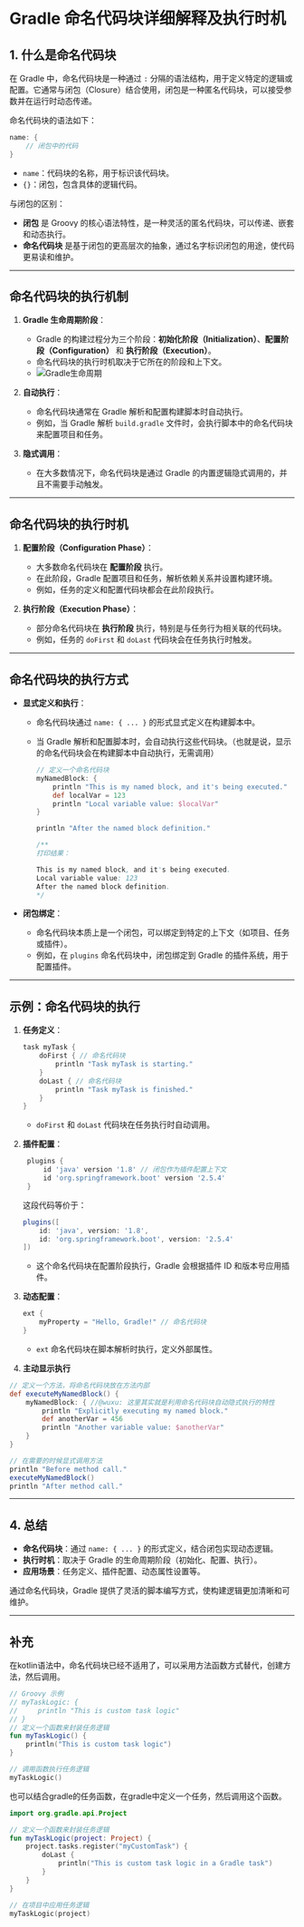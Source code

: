# Gradle 命名代码块详细解释及执行时机

## **1. 什么是命名代码块**

在 Gradle 中，命名代码块是一种通过 `:` 分隔的语法结构，用于定义特定的逻辑或配置。它通常与闭包（Closure）结合使用，闭包是一种匿名代码块，可以接受参数并在运行时动态传递。

命名代码块的语法如下：

```groovy
name: {
    // 闭包中的代码
}
```

- `name`：代码块的名称，用于标识该代码块。
- `{}`：闭包，包含具体的逻辑代码。

与闭包的区别：

- **闭包** 是 Groovy 的核心语法特性，是一种灵活的匿名代码块，可以传递、嵌套和动态执行。
- **命名代码块** 是基于闭包的更高层次的抽象，通过名字标识闭包的用途，使代码更易读和维护。

---

## **命名代码块的执行机制**

1. **Gradle 生命周期阶段**：
   - Gradle 的构建过程分为三个阶段：**初始化阶段（Initialization）**、**配置阶段（Configuration）** 和 **执行阶段（Execution）**。
   - 命名代码块的执行时机取决于它所在的阶段和上下文。
   - ![Gradle生命周期](https://i.imgur.com/UfbIblj.png)

2. **自动执行**：
   - 命名代码块通常在 Gradle 解析和配置构建脚本时自动执行。
   - 例如，当 Gradle 解析 `build.gradle` 文件时，会执行脚本中的命名代码块来配置项目和任务。

3. **隐式调用**：
   - 在大多数情况下，命名代码块是通过 Gradle 的内置逻辑隐式调用的，并且不需要手动触发。

---

## **命名代码块的执行时机**

1. **配置阶段（Configuration Phase）**：
   - 大多数命名代码块在 **配置阶段** 执行。
   - 在此阶段，Gradle 配置项目和任务，解析依赖关系并设置构建环境。
   - 例如，任务的定义和配置代码块都会在此阶段执行。

2. **执行阶段（Execution Phase）**：
   - 部分命名代码块在 **执行阶段** 执行，特别是与任务行为相关联的代码块。
   - 例如，任务的 `doFirst` 和 `doLast` 代码块会在任务执行时触发。

---

## **命名代码块的执行方式**

- **显式定义和执行**：
  - 命名代码块通过 `name: { ... }` 的形式显式定义在构建脚本中。
  - 当 Gradle 解析和配置脚本时，会自动执行这些代码块。（也就是说，显示的命名代码块会在构建脚本中自动执行，无需调用）

    ```groovy
    // 定义一个命名代码块
    myNamedBlock: {
        println "This is my named block, and it's being executed."
        def localVar = 123
        println "Local variable value: $localVar"
    }

    println "After the named block definition."

    /**
    打印结果：

    This is my named block, and it's being executed.
    Local variable value: 123
    After the named block definition.
    */
    ```

- **闭包绑定**：
  - 命名代码块本质上是一个闭包，可以绑定到特定的上下文（如项目、任务或插件）。
  - 例如，在 `plugins` 命名代码块中，闭包绑定到 Gradle 的插件系统，用于配置插件。

---

## **示例：命名代码块的执行**

1. **任务定义**：

   ```groovy
   task myTask {
       doFirst { // 命名代码块
           println "Task myTask is starting."
       }
       doLast { // 命名代码块
           println "Task myTask is finished."
       }
   }
   ```

   - `doFirst` 和 `doLast` 代码块在任务执行时自动调用。

2. **插件配置**：

   ```groovy
    plugins {
        id 'java' version '1.8' // 闭包作为插件配置上下文
        id 'org.springframework.boot' version '2.5.4'
    }
   ```

   这段代码等价于：

    ```groovy
    plugins([
        id: 'java', version: '1.8',
        id: 'org.springframework.boot', version: '2.5.4'
    ])
    ```

   - 这个命名代码块在配置阶段执行，Gradle 会根据插件 ID 和版本号应用插件。

3. **动态配置**：

   ```groovy
   ext {
       myProperty = "Hello, Gradle!" // 命名代码块
   }
   ```

   - `ext` 命名代码块在脚本解析时执行，定义外部属性。

4. **主动显示执行**

```groovy
// 定义一个方法，将命名代码块放在方法内部
def executeMyNamedBlock() {
    myNamedBlock: { //@wuxu: 这里其实就是利用命名代码块自动隐式执行的特性
        println "Explicitly executing my named block."
        def anotherVar = 456
        println "Another variable value: $anotherVar"
    }
}

// 在需要的时候显式调用方法
println "Before method call."
executeMyNamedBlock()
println "After method call."
```

---

## **4. 总结**

- **命名代码块**：通过 `name: { ... }` 的形式定义，结合闭包实现动态逻辑。
- **执行时机**：取决于 Gradle 的生命周期阶段（初始化、配置、执行）。
- **应用场景**：任务定义、插件配置、动态属性设置等。

通过命名代码块，Gradle 提供了灵活的脚本编写方式，使构建逻辑更加清晰和可维护。

---

## 补充

在kotlin语法中，命名代码块已经不适用了，可以采用方法函数方式替代，创建方法，然后调用。

```kotlin
// Groovy 示例
// myTaskLogic: {
//     println "This is custom task logic"
// }
// 定义一个函数来封装任务逻辑
fun myTaskLogic() {
    println("This is custom task logic")
}

// 调用函数执行任务逻辑
myTaskLogic()
```

也可以结合gradle的任务函数，在gradle中定义一个任务，然后调用这个函数。

```kotlin
import org.gradle.api.Project

// 定义一个函数来封装任务逻辑
fun myTaskLogic(project: Project) {
    project.tasks.register("myCustomTask") {
        doLast {
            println("This is custom task logic in a Gradle task")
        }
    }
}

// 在项目中应用任务逻辑
myTaskLogic(project)
```
